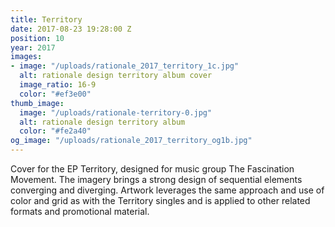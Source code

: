 ```yaml
---
title: Territory
date: 2017-08-23 19:28:00 Z
position: 10
year: 2017
images:
- image: "/uploads/rationale_2017_territory_1c.jpg"
  alt: rationale design territory album cover
  image_ratio: 16-9
  color: "#ef3e00"
thumb_image:
  image: "/uploads/rationale-territory-0.jpg"
  alt: rationale design territory album
  color: "#fe2a40"
og_image: "/uploads/rationale_2017_territory_og1b.jpg"
---
```


Cover for the EP Territory, designed for music group The Fascination Movement. The imagery brings a strong design of sequential elements converging and diverging. Artwork leverages the same approach and use of color and grid as with the Territory singles and is applied to other related formats and promotional material.